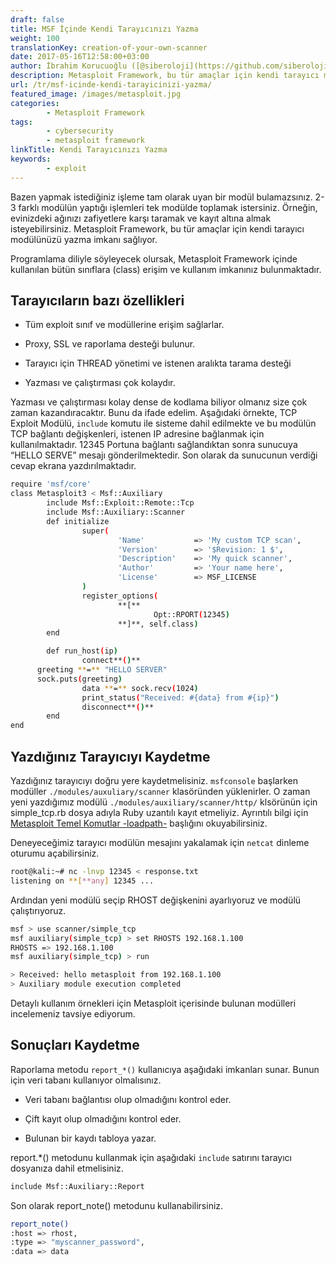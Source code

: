 ```yaml
---
draft: false
title: MSF İçinde Kendi Tarayıcınızı Yazma
weight: 100
translationKey: creation-of-your-own-scanner
date: 2017-05-16T12:58:00+03:00
author: İbrahim Korucuoğlu ([@siberoloji](https://github.com/siberoloji))
description: Metasploit Framework, bu tür amaçlar için kendi tarayıcı modülünüzü yazma imkanı sağlıyor.
url: /tr/msf-icinde-kendi-tarayicinizi-yazma/
featured_image: /images/metasploit.jpg
categories:
        - Metasploit Framework
tags:
        - cybersecurity
        - metasploit framework
linkTitle: Kendi Tarayıcınızı Yazma
keywords:
        - exploit
---
```

Bazen yapmak istediğiniz işleme tam olarak uyan bir modül bulamazsınız. 2-3 farklı modülün yaptığı işlemleri tek modülde toplamak istersiniz. Örneğin, evinizdeki ağınızı zafiyetlere karşı taramak ve kayıt altına almak isteyebilirsiniz. Metasploit Framework, bu tür amaçlar için kendi tarayıcı modülünüzü yazma imkanı sağlıyor.

Programlama diliyle söyleyecek olursak, Metasploit Framework içinde kullanılan bütün sınıflara (class) erişim ve kullanım imkanınız bulunmaktadır.

## Tarayıcıların bazı özellikleri

* Tüm exploit sınıf ve modüllerine erişim sağlarlar.

* Proxy, SSL ve raporlama desteği bulunur.

* Tarayıcı için THREAD yönetimi ve istenen aralıkta tarama desteği

* Yazması ve çalıştırması çok kolaydır.

Yazması ve çalıştırması kolay dense de kodlama biliyor olmanız size çok zaman kazandıracaktır. Bunu da ifade edelim. Aşağıdaki örnekte, TCP Exploit Modülü, `include` komutu ile sisteme dahil edilmekte ve bu modülün TCP bağlantı değişkenleri, istenen IP adresine bağlanmak için kullanılmaktadır. 12345 Portuna bağlantı sağlandıktan sonra sunucuya “HELLO SERVE” mesajı gönderilmektedir. Son olarak da sunucunun verdiği cevap ekrana yazdırılmaktadır.

```bash
require 'msf/core'
class Metasploit3 < Msf::Auxiliary
        include Msf::Exploit::Remote::Tcp
        include Msf::Auxiliary::Scanner
        def initialize
                super(
                        'Name'           => 'My custom TCP scan',
                        'Version'        => '$Revision: 1 $',
                        'Description'    => 'My quick scanner',
                        'Author'         => 'Your name here',
                        'License'        => MSF_LICENSE
                )
                register_options(
                        **[**
                                Opt::RPORT(12345)
                        **]**, self.class)
        end

        def run_host(ip)
                connect**()**
      greeting **=** "HELLO SERVER" 
      sock.puts(greeting)
                data **=** sock.recv(1024)
                print_status("Received: #{data} from #{ip}")
                disconnect**()**
        end
end
```

## Yazdığınız Tarayıcıyı Kaydetme

Yazdığınız tarayıcıyı doğru yere kaydetmelisiniz. `msfconsole` başlarken modüller `./modules/auxuliary/scanner` klasöründen yüklenirler. O zaman yeni yazdığımız modülü `./modules/auxiliary/scanner/http/` klsörünün için simple_tcp.rb dosya adıyla Ruby uzantılı kayıt etmeliyiz. Ayrıntılı bilgi için [Metasploit Temel Komutlar -loadpath-](/tr/metasploit-framework-temel-komutlar/#loadpath) başlığını okuyabilirsiniz.

Deneyeceğimiz tarayıcı modülün mesajını yakalamak için `netcat` dinleme oturumu açabilirsiniz.

```bash
root@kali:~# nc -lnvp 12345 < response.txt
listening on **[**any] 12345 ...
```

Ardından yeni modülü seçip RHOST değişkenini ayarlıyoruz ve modülü çalıştırıyoruz.

```bash
msf > use scanner/simple_tcp
msf auxiliary(simple_tcp) > set RHOSTS 192.168.1.100
RHOSTS => 192.168.1.100
msf auxiliary(simple_tcp) > run

> Received: hello metasploit from 192.168.1.100
> Auxiliary module execution completed
```

Detaylı kullanım örnekleri için Metasploit içerisinde bulunan modülleri incelemeniz tavsiye ediyorum.

## Sonuçları Kaydetme

Raporlama metodu `report_*()` kullanıcıya aşağıdaki imkanları sunar. Bunun için veri tabanı kullanıyor olmalısınız.

* Veri tabanı bağlantısı olup olmadığını kontrol eder.

* Çift kayıt olup olmadığını kontrol eder.

* Bulunan bir kaydı tabloya yazar.

report.*() metodunu kullanmak için aşağıdaki `include` satırını tarayıcı dosyanıza dahil etmelisiniz.

```bash
include Msf::Auxiliary::Report
```

Son olarak report_note() metodunu kullanabilirsiniz.

```bash
report_note()
:host => rhost,
:type => "myscanner_password",
:data => data
```
